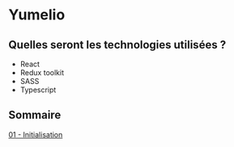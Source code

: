 # Yumelio

## Quelles seront les technologies utilisées ?

  - React
  - Redux toolkit
  - SASS
  - Typescript

## Sommaire

[01 - Initialisation](__docs__/01-Initialisation.md)
